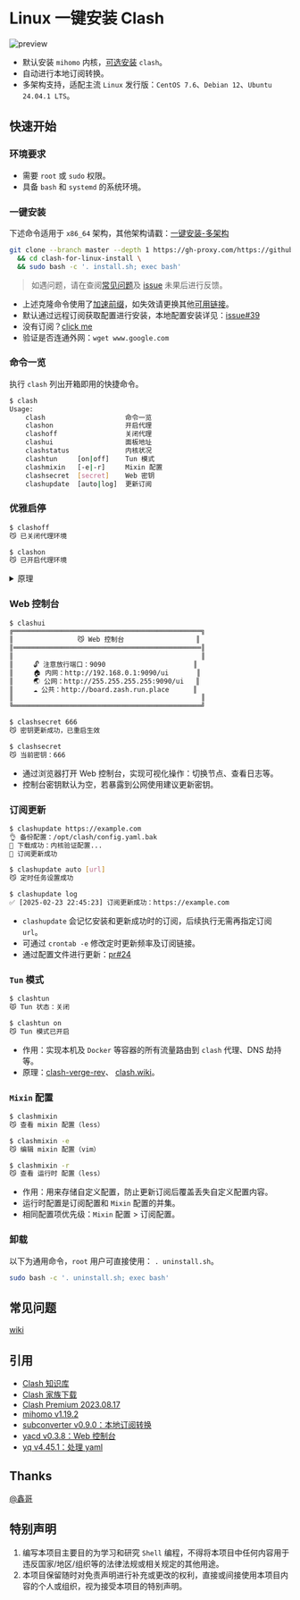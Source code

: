 # Linux 一键安装 Clash

![preview](resources/preview.png)

- 默认安装 `mihomo` 内核，[可选安装](https://github.com/its-frank-huang/clash-for-linux-install/wiki/FAQ#%E5%AE%89%E8%A3%85-clash-%E5%86%85%E6%A0%B8) `clash`。
- 自动进行本地订阅转换。
- 多架构支持，适配主流 `Linux` 发行版：`CentOS 7.6`、`Debian 12`、`Ubuntu 24.04.1 LTS`。

## 快速开始

### 环境要求

- 需要 `root` 或 `sudo` 权限。
- 具备 `bash` 和 `systemd` 的系统环境。

### 一键安装

下述命令适用于 `x86_64` 架构，其他架构请戳：[一键安装-多架构](https://github.com/its-frank-huang/clash-for-linux-install/wiki#%E4%B8%80%E9%94%AE%E5%AE%89%E8%A3%85-%E5%A4%9A%E6%9E%B6%E6%9E%84)

```bash
git clone --branch master --depth 1 https://gh-proxy.com/https://github.com/nelvko/clash-for-linux-install.git \
  && cd clash-for-linux-install \
  && sudo bash -c '. install.sh; exec bash'
```

> 如遇问题，请在查阅[常见问题](https://github.com/its-frank-huang/clash-for-linux-install/wiki/FAQ)及 [issue](https://github.com/its-frank-huang/clash-for-linux-install/issues?q=is%3Aissue) 未果后进行反馈。

- 上述克隆命令使用了[加速前缀](https://gh-proxy.com/)，如失效请更换其他[可用链接](https://ghproxy.link/)。
- 默认通过远程订阅获取配置进行安装，本地配置安装详见：[issue#39](https://github.com/its-frank-huang/clash-for-linux-install/issues/39)
- 没有订阅？[click me](https://次元.net/auth/register?code=oUbI)
- 验证是否连通外网：`wget www.google.com`

### 命令一览

执行 `clash` 列出开箱即用的快捷命令。

```bash
$ clash
Usage:
    clash                    命令一览
    clashon                  开启代理
    clashoff                 关闭代理
    clashui                  面板地址
    clashstatus              内核状况
    clashtun     [on|off]    Tun 模式
    clashmixin   [-e|-r]     Mixin 配置
    clashsecret  [secret]    Web 密钥
    clashupdate  [auto|log]  更新订阅
```

### 优雅启停

```bash
$ clashoff
😼 已关闭代理环境

$ clashon
😼 已开启代理环境
```

<details>

<summary>原理</summary>

- 使用 `systemctl` 控制 `clash` 启停，并调整代理环境变量的值（http_proxy 等）。应用程序在发起网络请求时，会通过其指定的代理地址转发流量，不调整会造成：关闭代理但未卸载代理变量导致仍转发请求、开启代理后未设置代理地址导致请求不转发。
- `clashon` 等命令封装了上述流程。

</details>

### Web 控制台

```bash
$ clashui
╔═══════════════════════════════════════════════╗
║                😼 Web 控制台                  ║
║═══════════════════════════════════════════════║
║                                               ║
║     🔓 注意放行端口：9090                      ║
║     🏠 内网：http://192.168.0.1:9090/ui       ║
║     🌏 公网：http://255.255.255.255:9090/ui   ║
║     ☁️ 公共：http://board.zash.run.place      ║
║                                               ║
╚═══════════════════════════════════════════════╝

$ clashsecret 666
😼 密钥更新成功，已重启生效

$ clashsecret
😼 当前密钥：666
```

- 通过浏览器打开 Web 控制台，实现可视化操作：切换节点、查看日志等。
- 控制台密钥默认为空，若暴露到公网使用建议更新密钥。

### 订阅更新

```bash
$ clashupdate https://example.com
👌 备份配置：/opt/clash/config.yaml.bak
🍃 下载成功：内核验证配置...
🍃 订阅更新成功

$ clashupdate auto [url]
😼 定时任务设置成功

$ clashupdate log
✅ [2025-02-23 22:45:23] 订阅更新成功：https://example.com
```

- `clashupdate` 会记忆安装和更新成功时的订阅，后续执行无需再指定订阅 `url`。
- 可通过 `crontab -e` 修改定时更新频率及订阅链接。
- 通过配置文件进行更新：[pr#24](https://github.com/its-frank-huang/clash-for-linux-install/pull/24#issuecomment-2565054701)

### `Tun` 模式

```bash
$ clashtun
😾 Tun 状态：关闭

$ clashtun on
😼 Tun 模式已开启
```

- 作用：实现本机及 `Docker` 等容器的所有流量路由到 `clash` 代理、DNS 劫持等。
- 原理：[clash-verge-rev](https://www.clashverge.dev/guide/term.html#tun)、 [clash.wiki](https://clash.wiki/premium/tun-device.html)。

### `Mixin` 配置

```bash
$ clashmixin
😼 查看 mixin 配置（less）

$ clashmixin -e
😼 编辑 mixin 配置（vim）

$ clashmixin -r
😼 查看 运行时 配置（less）
```

- 作用：用来存储自定义配置，防止更新订阅后覆盖丢失自定义配置内容。
- 运行时配置是订阅配置和 `Mixin` 配置的并集。
- 相同配置项优先级：`Mixin` 配置 > 订阅配置。

### 卸载

以下为通用命令，`root` 用户可直接使用： `. uninstall.sh`。

```bash
sudo bash -c '. uninstall.sh; exec bash'
```

## 常见问题

[wiki](https://github.com/its-frank-huang/clash-for-linux-install/wiki/FAQ)

## 引用

- [Clash 知识库](https://clash.wiki/)
- [Clash 家族下载](https://www.clash.la/releases/)
- [Clash Premium 2023.08.17](https://downloads.clash.wiki/ClashPremium/)
- [mihomo v1.19.2](https://github.com/MetaCubeX/mihomo)
- [subconverter v0.9.0：本地订阅转换](https://github.com/tindy2013/subconverter)
- [yacd v0.3.8：Web 控制台](https://github.com/haishanh/yacd)
- [yq v4.45.1：处理 yaml](https://github.com/mikefarah/yq)

## Thanks

[@鑫哥](https://github.com/TrackRay)

## 特别声明

1. 编写本项目主要目的为学习和研究 `Shell` 编程，不得将本项目中任何内容用于违反国家/地区/组织等的法律法规或相关规定的其他用途。
2. 本项目保留随时对免责声明进行补充或更改的权利，直接或间接使用本项目内容的个人或组织，视为接受本项目的特别声明。
